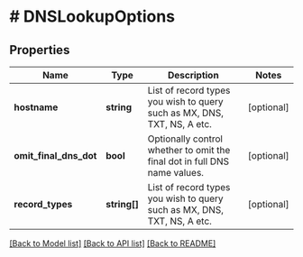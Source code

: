 # # DNSLookupOptions

## Properties

Name | Type | Description | Notes
------------ | ------------- | ------------- | -------------
**hostname** | **string** | List of record types you wish to query such as MX, DNS, TXT, NS, A etc. | [optional] 
**omit_final_dns_dot** | **bool** | Optionally control whether to omit the final dot in full DNS name values. | [optional] 
**record_types** | **string[]** | List of record types you wish to query such as MX, DNS, TXT, NS, A etc. | [optional] 

[[Back to Model list]](../../README#documentation-for-models) [[Back to API list]](../../README#documentation-for-api-endpoints) [[Back to README]](../../README)



